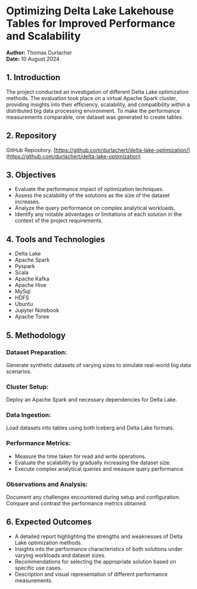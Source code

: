 # Optimizing Delta Lake Lakehouse Tables for Improved Performance and Scalability


**Author:** Thomas Durlacher  
**Date:** 10 August 2024

## 1. Introduction

The project conducted an investigation of different Delta Lake optimization methods. The evaluation took place on a virtual Apache Spark cluster, providing insights into their efficiency, scalability, and compatibility within a distributed big data processing environment. To make the performance measurements comparable, one dataset was generated to create tables.


## 2. Repository

GitHub Repository: [https://github.com/durlachert/delta-lake-optimization/](https://github.com/durlachert/delta-lake-optimization)

## 3. Objectives

- Evaluate the performance impact of optimization techniques.
- Assess the scalability of the solutions as the size of the dataset increases.
- Analyze the query performance on complex analytical workloads.
- Identify any notable advantages or limitations of each solution in the context of the project requirements.

## 4. Tools and Technologies

- Delta Lake
- Apache Spark
- Pyspark
- Scala
- Apache Kafka
- Apache Hive
- MySql
- HDFS
- Ubuntu
- Jupyter Notebook
- Apache Toree


## 5. Methodology

### Dataset Preparation:

Generate synthetic datasets of varying sizes to simulate real-world big data scenarios.

### Cluster Setup:

Deploy an Apache Spark and necessary dependencies for Delta Lake.

### Data Ingestion:

Load datasets into tables using both Iceberg and Delta Lake formats.

### Performance Metrics:

- Measure the time taken for read and write operations.
- Evaluate the scalability by gradually increasing the dataset size.
- Execute complex analytical queries and measure query performance.

### Observations and Analysis:

Document any challenges encountered during setup and configuration. Compare and contrast the performance metrics obtained.

## 6. Expected Outcomes

- A detailed report highlighting the strengths and weaknesses of Delta Lake optimization methods.
- Insights into the performance characteristics of both solutions under varying workloads and dataset sizes.
- Recommendations for selecting the appropriate solution based on specific use cases.
- Description and visual representation of different performance measurements.
